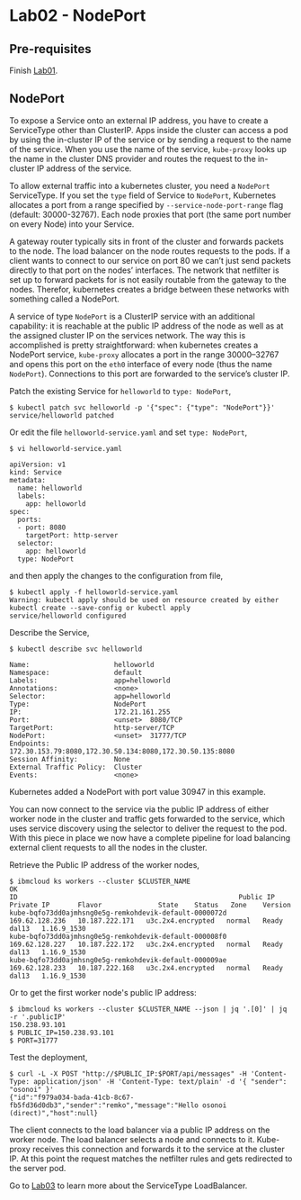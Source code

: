 # Lab02 - NodePort

## Pre-requisites

Finish [Lab01](../Lab01/README.md).

## NodePort

To expose a Service onto an external IP address, you have to create a ServiceType other than ClusterIP. Apps inside the cluster can access a pod by using the in-cluster IP of the service or by sending a request to the name of the service. When you use the name of the service, `kube-proxy` looks up the name in the cluster DNS provider and routes the request to the in-cluster IP address of the service. 

To allow external traffic into a kubernetes cluster, you need a `NodePort` ServiceType. If you set the `type` field of Service to `NodePort`, Kubernetes allocates a port from a range specified by `--service-node-port-range` flag (default: 30000-32767). Each node proxies that port (the same port number on every Node) into your Service. 

A gateway router typically sits in front of the cluster and forwards  packets to the node. The load balancer on the node routes requests to the pods. If a client wants to connect to our service on port 80 we can’t just send packets directly to that port on the nodes’ interfaces. The network that netfilter is set up to forward packets for is not easily routable from the gateway to the nodes. Therefor, kubernetes creates a bridge between these networks with something called a NodePort.

A service of type `NodePort` is a ClusterIP service with an additional capability: it is reachable at the public IP address of the node as well as at the assigned cluster IP on the services network. The way this is accomplished is pretty straightforward: when kubernetes creates a NodePort service, `kube-proxy` allocates a port in the range 30000–32767 and opens this port on the `eth0` interface of every node (thus the name `NodePort`). Connections to this port are forwarded to the service’s cluster IP.

Patch the existing Service for `helloworld` to `type: NodePort`,

```
$ kubectl patch svc helloworld -p '{"spec": {"type": "NodePort"}}'
service/helloworld patched
```

Or edit the file `helloworld-service.yaml` and set `type: NodePort`,

```
$ vi helloworld-service.yaml

apiVersion: v1
kind: Service
metadata:
  name: helloworld
  labels:
    app: helloworld
spec:
  ports:
  - port: 8080
    targetPort: http-server
  selector:
    app: helloworld
  type: NodePort
```

and then apply the changes to the configuration from file,

```
$ kubectl apply -f helloworld-service.yaml  
Warning: kubectl apply should be used on resource created by either kubectl create --save-config or kubectl apply
service/helloworld configured
```

Describe the Service,

```
$ kubectl describe svc helloworld

Name:                     helloworld
Namespace:                default
Labels:                   app=helloworld
Annotations:              <none>
Selector:                 app=helloworld
Type:                     NodePort
IP:                       172.21.161.255
Port:                     <unset>  8080/TCP
TargetPort:               http-server/TCP
NodePort:                 <unset>  31777/TCP
Endpoints:                172.30.153.79:8080,172.30.50.134:8080,172.30.50.135:8080
Session Affinity:         None
External Traffic Policy:  Cluster
Events:                   <none>
```

Kubernetes added a NodePort with port value 30947 in this example. 

You can now connect to the service via the public IP address of either worker node in the cluster and traffic gets forwarded to the service, which uses service discovery using the selector to deliver the request to the pod. With this piece in place we now have a complete pipeline for load balancing external client requests to all the nodes in the cluster.

Retrieve the Public IP address of the worker nodes,

```
$ ibmcloud ks workers --cluster $CLUSTER_NAME
OK
ID                                                       Public IP        Private IP       Flavor              State    Status   Zone    Version   
kube-bqfo73dd0ajmhsng0e5g-remkohdevik-default-0000072d   169.62.128.236   10.187.222.171   u3c.2x4.encrypted   normal   Ready    dal13   1.16.9_1530   
kube-bqfo73dd0ajmhsng0e5g-remkohdevik-default-000008f0   169.62.128.227   10.187.222.172   u3c.2x4.encrypted   normal   Ready    dal13   1.16.9_1530   
kube-bqfo73dd0ajmhsng0e5g-remkohdevik-default-000009ae   169.62.128.233   10.187.222.168   u3c.2x4.encrypted   normal   Ready    dal13   1.16.9_1530 
```

Or to get the first worker node's public IP address:

```
$ ibmcloud ks workers --cluster $CLUSTER_NAME --json | jq '.[0]' | jq -r '.publicIP'
150.238.93.101
$ PUBLIC_IP=150.238.93.101
$ PORT=31777
```

Test the deployment,
```
$ curl -L -X POST "http://$PUBLIC_IP:$PORT/api/messages" -H 'Content-Type: application/json' -H 'Content-Type: text/plain' -d '{ "sender": "osonoi" }'
{"id":"f979a034-bada-41cb-8c67-fb5fd36d0db3","sender":"remko","message":"Hello osonoi (direct)","host":null}
```


The client connects to the load balancer via a public IP address on the worker node. The load balancer selects a node and connects to it. Kube-proxy receives this connection and forwards it to the service at the cluster IP. At this point the request matches the netfilter rules and gets redirected to the server pod.

Go to [Lab03](../Lab03/README.md) to learn more about the ServiceType LoadBalancer.
